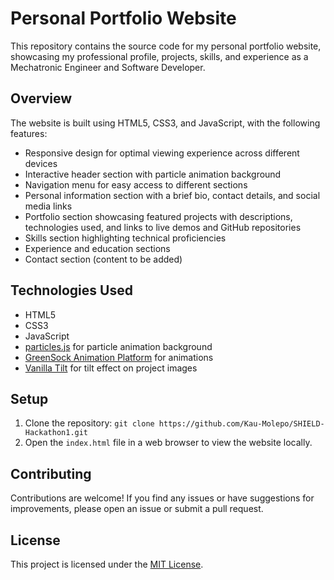 # Personal Portfolio Website

This repository contains the source code for my personal portfolio website, showcasing my professional profile, projects, skills, and experience as a Mechatronic Engineer and Software Developer.

## Overview

The website is built using HTML5, CSS3, and JavaScript, with the following features:

- Responsive design for optimal viewing experience across different devices
- Interactive header section with particle animation background
- Navigation menu for easy access to different sections
- Personal information section with a brief bio, contact details, and social media links
- Portfolio section showcasing featured projects with descriptions, technologies used, and links to live demos and GitHub repositories
- Skills section highlighting technical proficiencies
- Experience and education sections
- Contact section (content to be added)

## Technologies Used

- HTML5
- CSS3
- JavaScript
- [particles.js](https://github.com/VincentGarreau/particles.js/) for particle animation background
- [GreenSock Animation Platform](https://greensock.com/gsap/) for animations
- [Vanilla Tilt](https://micku7zu.github.io/vanilla-tilt.js/) for tilt effect on project images

## Setup

1. Clone the repository: `git clone https://github.com/Kau-Molepo/SHIELD-Hackathon1.git`
2. Open the `index.html` file in a web browser to view the website locally.

## Contributing

Contributions are welcome! If you find any issues or have suggestions for improvements, please open an issue or submit a pull request.

## License

This project is licensed under the [MIT License](LICENSE).
